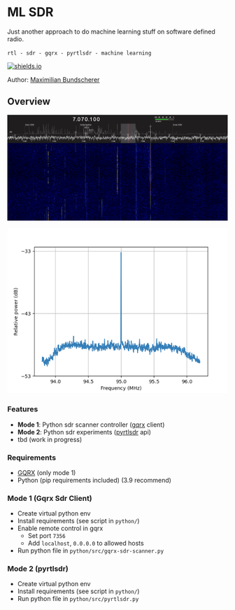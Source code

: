 # ML SDR

Just another approach to do machine learning stuff on software defined radio.

``rtl - sdr - gqrx - pyrtlsdr - machine learning``

[![shields.io](https://img.shields.io/badge/license-Apache2-blue.svg)](http://www.apache.org/licenses/LICENSE-2.0.txt)

Author: [Maximilian Bundscherer](https://bundscherer-online.de)

## Overview

![](./doc-img/sdr.png)

![](./doc-img/pyrtlsdr.png)


### Features

- **Mode 1**: Python sdr scanner controller ([gqrx](https://gqrx.dk/) client)
- **Mode 2**: Python sdr experiments ([pyrtlsdr](https://pyrtlsdr.readthedocs.io/en/latest/) api)
- tbd (work in progress)

### Requirements

- [GQRX](https://gqrx.dk/) (only mode 1)
- Python (pip requirements included) (3.9 recommend)

### Mode 1 (Gqrx Sdr Client)

- Create virtual python env
- Install requirements (see script in ``python/``)
- Enable remote control in gqrx
    - Set port ``7356``
    - Add ``localhost``, ``0.0.0.0`` to allowed hosts
- Run python file in ``python/src/gqrx-sdr-scanner.py``

### Mode 2 (pyrtlsdr)

- Create virtual python env
- Install requirements (see script in ``python/``)
- Run python file in ``python/src/pyrtlsdr.py``
